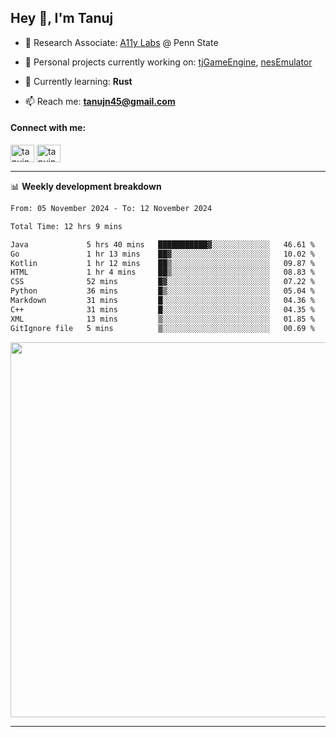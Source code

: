 <h2>Hey 👋, I'm Tanuj</h2>

- 🔬 Research Associate: [A11y Labs](https://a11y.ist.psu.edu/) @ Penn State 

- 🔭 Personal projects currently working on: [tjGameEngine](https://github.com/tanujn45/tjGameEngine), [nesEmulator](https://github.com/tanujn45/nesEmulator)

- 🌱 Currently learning: **Rust**

- 📫 Reach me: **tanujn45@gmail.com**

<h4 align="left">Connect with me:</h4>
<p align="left">
<a href="https://twitter.com/tanujn45" target="blank"><img align="center" src="https://raw.githubusercontent.com/rahuldkjain/github-profile-readme-generator/master/src/images/icons/Social/twitter.svg" alt="tanujn45" height="28" width="38" /></a>
<a href="https://linkedin.com/in/tanujn45" target="blank"><img align="center" src="https://raw.githubusercontent.com/rahuldkjain/github-profile-readme-generator/master/src/images/icons/Social/linked-in-alt.svg" alt="tanujn45" height="28" width="38" /></a>
</p>

-------

📊 **Weekly development breakdown**
<!--START_SECTION:waka-->

```txt
From: 05 November 2024 - To: 12 November 2024

Total Time: 12 hrs 9 mins

Java             5 hrs 40 mins   ███████████▓░░░░░░░░░░░░░   46.61 %
Go               1 hr 13 mins    ██▓░░░░░░░░░░░░░░░░░░░░░░   10.02 %
Kotlin           1 hr 12 mins    ██▒░░░░░░░░░░░░░░░░░░░░░░   09.87 %
HTML             1 hr 4 mins     ██▒░░░░░░░░░░░░░░░░░░░░░░   08.83 %
CSS              52 mins         █▓░░░░░░░░░░░░░░░░░░░░░░░   07.22 %
Python           36 mins         █▒░░░░░░░░░░░░░░░░░░░░░░░   05.04 %
Markdown         31 mins         █░░░░░░░░░░░░░░░░░░░░░░░░   04.36 %
C++              31 mins         █░░░░░░░░░░░░░░░░░░░░░░░░   04.35 %
XML              13 mins         ▒░░░░░░░░░░░░░░░░░░░░░░░░   01.85 %
GitIgnore file   5 mins          ▒░░░░░░░░░░░░░░░░░░░░░░░░   00.69 %
```

<!--END_SECTION:waka-->

<img src="https://wakatime.com/share/@018e9abd-1aa4-4aa6-9db7-5ca3b999e810/4650b67a-98aa-46b4-b598-3d8a2451f0df.svg" width="600"/>

-------
